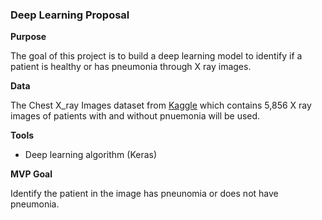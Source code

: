 ### Deep Learning Proposal ###

**Purpose**

The goal of this project is to build a deep learning model to identify if a patient is healthy or has pneumonia through X ray images.

**Data**

The Chest X_ray Images dataset from [Kaggle](https://www.kaggle.com/tolgadincer/labeled-chest-xray-images) which contains 5,856 X ray images of patients with and without pnuemonia will be used.

**Tools**

* Deep learning algorithm (Keras)

**MVP Goal**

Identify the patient in the image has pneunomia or does not have pneumonia.